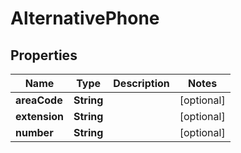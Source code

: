 
# AlternativePhone

## Properties
Name | Type | Description | Notes
------------ | ------------- | ------------- | -------------
**areaCode** | **String** |  |  [optional]
**extension** | **String** |  |  [optional]
**number** | **String** |  |  [optional]



